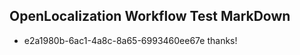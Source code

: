 ## OpenLocalization Workflow Test MarkDown
* e2a1980b-6ac1-4a8c-8a65-6993460ee67e thanks!

<!--HONumber=Jan17_HO1-->


